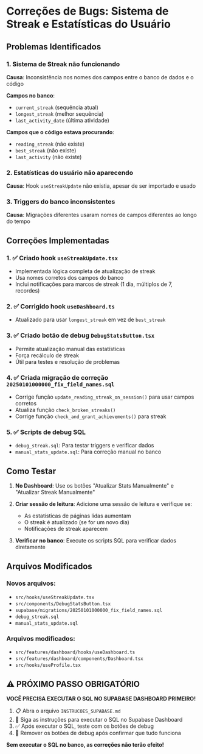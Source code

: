# Correções de Bugs: Sistema de Streak e Estatísticas do Usuário

## Problemas Identificados

### 1. Sistema de Streak não funcionando

**Causa**: Inconsistência nos nomes dos campos entre o banco de dados e o código

**Campos no banco**:

- `current_streak` (sequência atual)
- `longest_streak` (melhor sequência)
- `last_activity_date` (última atividade)

**Campos que o código estava procurando**:

- `reading_streak` (não existe)
- `best_streak` (não existe)
- `last_activity` (não existe)

### 2. Estatísticas do usuário não aparecendo

**Causa**: Hook `useStreakUpdate` não existia, apesar de ser importado e usado

### 3. Triggers do banco inconsistentes

**Causa**: Migrações diferentes usaram nomes de campos diferentes ao longo do
tempo

## Correções Implementadas

### 1. ✅ Criado hook `useStreakUpdate.tsx`

- Implementada lógica completa de atualização de streak
- Usa nomes corretos dos campos do banco
- Inclui notificações para marcos de streak (1 dia, múltiplos de 7, recordes)

### 2. ✅ Corrigido hook `useDashboard.ts`

- Atualizado para usar `longest_streak` em vez de `best_streak`

### 3. ✅ Criado botão de debug `DebugStatsButton.tsx`

- Permite atualização manual das estatísticas
- Força recálculo de streak
- Útil para testes e resolução de problemas

### 4. ✅ Criada migração de correção `20250101000000_fix_field_names.sql`

- Corrige função `update_reading_streak_on_session()` para usar campos corretos
- Atualiza função `check_broken_streaks()`
- Corrige função `check_and_grant_achievements()` para streak

### 5. ✅ Scripts de debug SQL

- `debug_streak.sql`: Para testar triggers e verificar dados
- `manual_stats_update.sql`: Para correção manual no banco

## Como Testar

1. **No Dashboard**: Use os botões "Atualizar Stats Manualmente" e "Atualizar
   Streak Manualmente"

2. **Criar sessão de leitura**: Adicione uma sessão de leitura e verifique se:

   - As estatísticas de páginas lidas aumentam
   - O streak é atualizado (se for um novo dia)
   - Notificações de streak aparecem

3. **Verificar no banco**: Execute os scripts SQL para verificar dados
   diretamente

## Arquivos Modificados

### Novos arquivos:

- `src/hooks/useStreakUpdate.tsx`
- `src/components/DebugStatsButton.tsx`
- `supabase/migrations/20250101000000_fix_field_names.sql`
- `debug_streak.sql`
- `manual_stats_update.sql`

### Arquivos modificados:

- `src/features/dashboard/hooks/useDashboard.ts`
- `src/features/dashboard/components/Dashboard.tsx`
- `src/hooks/useProfile.tsx`

## ⚠️ PRÓXIMO PASSO OBRIGATÓRIO

**VOCÊ PRECISA EXECUTAR O SQL NO SUPABASE DASHBOARD PRIMEIRO!**

1. 📋 Abra o arquivo `INSTRUCOES_SUPABASE.md`
2. 🔧 Siga as instruções para executar o SQL no Supabase Dashboard
3. ✅ Após executar o SQL, teste com os botões de debug
4. 🧹 Remover os botões de debug após confirmar que tudo funciona

**Sem executar o SQL no banco, as correções não terão efeito!**
